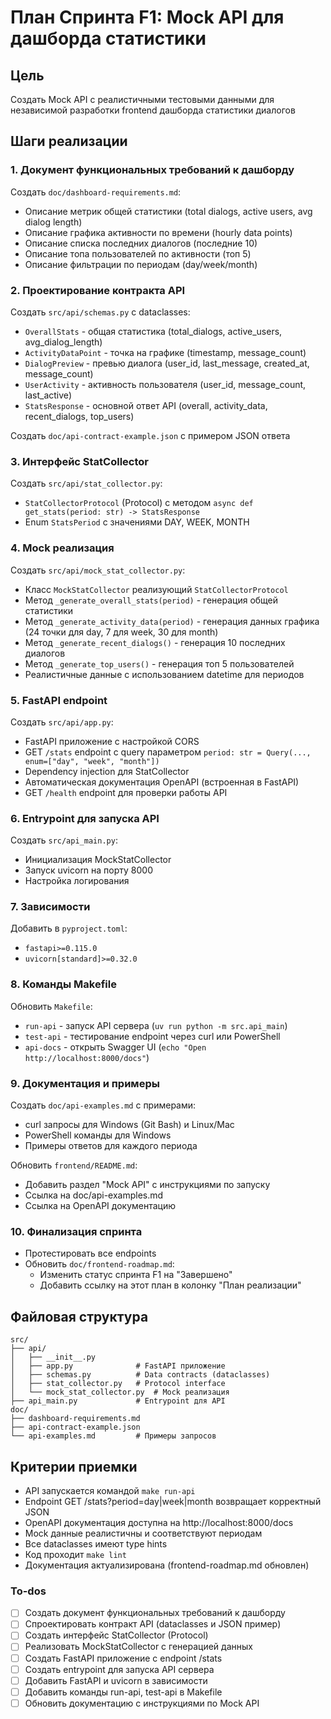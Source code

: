 <!-- 0aca0d14-6a6b-4df1-b3ad-43230cdc5d20 6cf24f30-51de-4355-b8b6-e7e547f7222f -->
# План Спринта F1: Mock API для дашборда статистики

## Цель

Создать Mock API с реалистичными тестовыми данными для независимой разработки frontend дашборда статистики диалогов

## Шаги реализации

### 1. Документ функциональных требований к дашборду

Создать `doc/dashboard-requirements.md`:

- Описание метрик общей статистики (total dialogs, active users, avg dialog length)
- Описание графика активности по времени (hourly data points)
- Описание списка последних диалогов (последние 10)
- Описание топа пользователей по активности (топ 5)
- Описание фильтрации по периодам (day/week/month)

### 2. Проектирование контракта API

Создать `src/api/schemas.py` с dataclasses:

- `OverallStats` - общая статистика (total_dialogs, active_users, avg_dialog_length)
- `ActivityDataPoint` - точка на графике (timestamp, message_count)
- `DialogPreview` - превью диалога (user_id, last_message, created_at, message_count)
- `UserActivity` - активность пользователя (user_id, message_count, last_active)
- `StatsResponse` - основной ответ API (overall, activity_data, recent_dialogs, top_users)

Создать `doc/api-contract-example.json` с примером JSON ответа

### 3. Интерфейс StatCollector

Создать `src/api/stat_collector.py`:

- `StatCollectorProtocol` (Protocol) с методом `async def get_stats(period: str) -> StatsResponse`
- Enum `StatsPeriod` с значениями DAY, WEEK, MONTH

### 4. Mock реализация

Создать `src/api/mock_stat_collector.py`:

- Класс `MockStatCollector` реализующий `StatCollectorProtocol`
- Метод `_generate_overall_stats(period)` - генерация общей статистики
- Метод `_generate_activity_data(period)` - генерация данных графика (24 точки для day, 7 для week, 30 для month)
- Метод `_generate_recent_dialogs()` - генерация 10 последних диалогов
- Метод `_generate_top_users()` - генерация топ 5 пользователей
- Реалистичные данные с использованием datetime для периодов

### 5. FastAPI endpoint

Создать `src/api/app.py`:

- FastAPI приложение с настройкой CORS
- GET `/stats` endpoint с query параметром `period: str = Query(..., enum=["day", "week", "month"])`
- Dependency injection для StatCollector
- Автоматическая документация OpenAPI (встроенная в FastAPI)
- GET `/health` endpoint для проверки работы API

### 6. Entrypoint для запуска API

Создать `src/api_main.py`:

- Инициализация MockStatCollector
- Запуск uvicorn на порту 8000
- Настройка логирования

### 7. Зависимости

Добавить в `pyproject.toml`:

- `fastapi>=0.115.0`
- `uvicorn[standard]>=0.32.0`

### 8. Команды Makefile

Обновить `Makefile`:

- `run-api` - запуск API сервера (`uv run python -m src.api_main`)
- `test-api` - тестирование endpoint через curl или PowerShell
- `api-docs` - открыть Swagger UI (`echo "Open http://localhost:8000/docs"`)

### 9. Документация и примеры

Создать `doc/api-examples.md` с примерами:

- curl запросы для Windows (Git Bash) и Linux/Mac
- PowerShell команды для Windows
- Примеры ответов для каждого периода

Обновить `frontend/README.md`:

- Добавить раздел "Mock API" с инструкциями по запуску
- Ссылка на doc/api-examples.md
- Ссылка на OpenAPI документацию

### 10. Финализация спринта

- Протестировать все endpoints
- Обновить `doc/frontend-roadmap.md`:
  - Изменить статус спринта F1 на "Завершено"
  - Добавить ссылку на этот план в колонку "План реализации"

## Файловая структура

```
src/
├── api/
│   ├── __init__.py
│   ├── app.py              # FastAPI приложение
│   ├── schemas.py          # Data contracts (dataclasses)
│   ├── stat_collector.py   # Protocol interface
│   └── mock_stat_collector.py  # Mock реализация
├── api_main.py             # Entrypoint для API
doc/
├── dashboard-requirements.md
├── api-contract-example.json
└── api-examples.md         # Примеры запросов
```

## Критерии приемки

- API запускается командой `make run-api`
- Endpoint GET /stats?period=day|week|month возвращает корректный JSON
- OpenAPI документация доступна на http://localhost:8000/docs
- Mock данные реалистичны и соответствуют периодам
- Все dataclasses имеют type hints
- Код проходит `make lint`
- Документация актуализирована (frontend-roadmap.md обновлен)

### To-dos

- [ ] Создать документ функциональных требований к дашборду
- [ ] Спроектировать контракт API (dataclasses и JSON пример)
- [ ] Создать интерфейс StatCollector (Protocol)
- [ ] Реализовать MockStatCollector с генерацией данных
- [ ] Создать FastAPI приложение с endpoint /stats
- [ ] Создать entrypoint для запуска API сервера
- [ ] Добавить FastAPI и uvicorn в зависимости
- [ ] Добавить команды run-api, test-api в Makefile
- [ ] Обновить документацию с инструкциями по Mock API